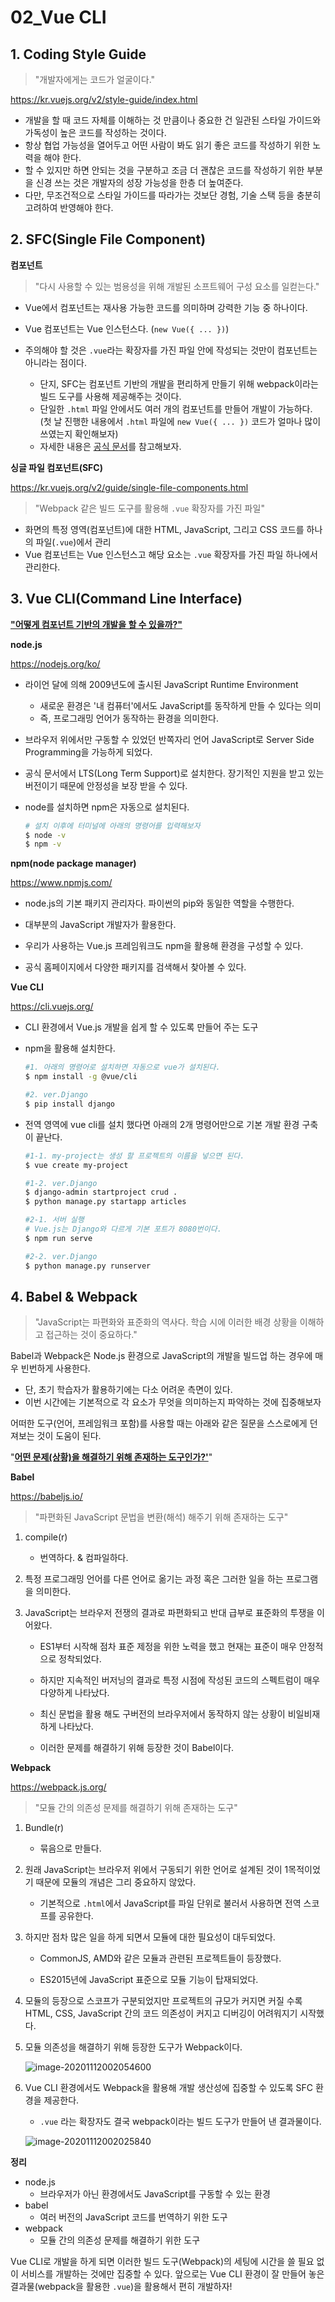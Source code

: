 # 02_Vue CLI



## 1. Coding Style Guide

> "개발자에게는 코드가 얼굴이다."

https://kr.vuejs.org/v2/style-guide/index.html

- 개발을 할 때 코드 자체를 이해하는 것 만큼이나 중요한 건 일관된 스타일 가이드와 가독성이 높은 코드를 작성하는 것이다. 
- 항상 협업 가능성을 열어두고 어떤 사람이 봐도 읽기 좋은 코드를 작성하기 위한 노력을 해야 한다.
- 할 수 있지만 하면 안되는 것을 구분하고 조금 더 괜찮은 코드를 작성하기 위한 부분을 신경 쓰는 것은 개발자의 성장 가능성을 한층 더 높여준다.
- 다만, 무조건적으로 스타일 가이드를 따라가는 것보단 경험, 기술 스택 등을 충분히 고려하여 반영해야 한다.



## 2. SFC(Single File Component)

**컴포넌트**

> "다시 사용할 수 있는 범용성을 위해 개발된 소프트웨어 구성 요소를 일컫는다."

- Vue에서 컴포넌트는 재사용 가능한 코드를 의미하며 강력한 기능 중 하나이다.

- Vue 컴포넌트는 Vue 인스턴스다. (`new Vue({ ... })`)
- 주의해야 할 것은 `.vue`라는 확장자를 가진 파일 안에 작성되는 것만이 컴포넌트는 아니라는 점이다. 
  - 단지, SFC는 컴포넌트 기반의 개발을 편리하게 만들기 위해 webpack이라는 빌드 도구를 사용해 제공해주는 것이다. 
  - 단일한 `.html` 파일 안에서도 여러 개의 컴포넌트를 만들어 개발이 가능하다. (첫 날 진행한 내용에서 `.html` 파일에 `new Vue({ ... })` 코드가 얼마나 많이 쓰였는지 확인해보자)
  - 자세한 내용은 [공식 문서](https://kr.vuejs.org/v2/guide/components-registration.html)를 참고해보자.



**싱글 파일 컴포넌트(SFC)**

https://kr.vuejs.org/v2/guide/single-file-components.html

> "Webpack 같은 빌드 도구를 활용해 `.vue` 확장자를 가진 파일"

- 화면의 특정 영역(컴포넌트)에 대한 HTML, JavaScript, 그리고 CSS 코드를 하나의 파일(`.vue`)에서 관리
- Vue 컴포넌트는 Vue 인스턴스고 해당 요소는 `.vue` 확장자를 가진 파일 하나에서 관리한다.



## 3. Vue CLI(Command Line Interface)

<u>**"어떻게 컴포넌트 기반의 개발을 할 수 있을까?"**</u>



**node.js**

https://nodejs.org/ko/

- 라이언 달에 의해 2009년도에 출시된 JavaScript Runtime Environment
  - 새로운 환경은 '내 컴퓨터'에서도 JavaScript를 동작하게 만들 수 있다는 의미
  - 즉, 프로그래밍 언어가 동작하는 환경을 의미한다.
- 브라우저 위에서만 구동할 수 있었던 반쪽자리 언어 JavaScript로 Server Side Programming을 가능하게 되었다.

- 공식 문서에서 LTS(Long Term Support)로 설치한다. 장기적인 지원을 받고 있는 버전이기 때문에 안정성을 보장 받을 수 있다.

- node를 설치하면 npm은 자동으로 설치된다.

  ```bash
  # 설치 이후에 터미널에 아래의 명령어를 입력해보자
  $ node -v
  $ npm -v
  ```

  

**npm(node package manager)**

https://www.npmjs.com/

- node.js의 기본 패키지 관리자다. 파이썬의 pip와 동일한 역할을 수행한다.
- 대부분의 JavaScript 개발자가 활용한다.
- 우리가 사용하는 Vue.js 프레임워크도 npm을 활용해 환경을 구성할 수 있다.

- 공식 홈페이지에서 다양한 패키지를 검색해서 찾아볼 수 있다.



**Vue CLI**

https://cli.vuejs.org/

- CLI 환경에서 Vue.js 개발을 쉽게 할 수 있도록 만들어 주는 도구 

- npm을 활용해 설치한다.

  ```bash
  #1. 아래의 명령어로 설치하면 자동으로 vue가 설치된다.
  $ npm install -g @vue/cli
  
  #2. ver.Django
  $ pip install django
  ```

- 전역 영역에 vue cli를 설치 했다면 아래의 2개 명령어만으로 기본 개발 환경 구축이 끝난다.

  ```bash
  #1-1. my-project는 생성 할 프로젝트의 이름을 넣으면 된다.
  $ vue create my-project
  
  #1-2. ver.Django
  $ django-admin startproject crud .
  $ python manage.py startapp articles
  
  #2-1. 서버 실행
  # Vue.js는 Django와 다르게 기본 포트가 8080번이다.
  $ npm run serve
  
  #2-2. ver.Django
  $ python manage.py runserver
  ```




## 4. Babel & Webpack

> "JavaScript는 파편화와 표준화의 역사다. 학습 시에 이러한 배경 상황을 이해하고 접근하는 것이 중요하다."



Babel과 Webpack은 Node.js 환경으로 JavaScript의 개발을 빌드업 하는 경우에 매우 빈번하게 사용한다.

- 단, 초기 학습자가 활용하기에는 다소 어려운 측면이 있다. 
- 이번 시간에는 기본적으로 각 요소가 무엇을 의미하는지 파악하는 것에 집중해보자



어떠한 도구(언어, 프레임워크 포함)를 사용할 때는 아래와 같은 질문을 스스로에게 던져보는 것이 도움이 된다.

"**<u>어떤 문제(상황)을 해결하기 위해 존재하는 도구인가?'</u>**"



**Babel**

https://babeljs.io/

> "파편화된 JavaScript 문법을 변환(해석) 해주기 위해 존재하는 도구"

1. compile(r) 
   - 번역하다. & 컴파일하다.

2. 특정 프로그래밍 언어를 다른 언어로 옮기는 과정 혹은 그러한 일을 하는 프로그램을 의미한다.

3. JavaScript는 브라우저 전쟁의 결과로 파편화되고 반대 급부로 표준화의 투쟁을 이어왔다.

   - ES1부터 시작해 점차 표준 제정을 위한 노력을 했고 현재는 표준이 매우 안정적으로 정착되었다.

   - 하지만 지속적인 버저닝의 결과로 특정 시점에 작성된 코드의 스펙트럼이 매우 다양하게 나타났다.

   - 최신 문법을 활용 해도 구버전의 브라우저에서 동작하지 않는 상황이 비일비재하게 나타났다.

   - 이러한 문제를 해결하기 위해 등장한 것이 Babel이다.



**Webpack**

https://webpack.js.org/

> "모듈 간의 의존성 문제를 해결하기 위해 존재하는 도구"

1. Bundle(r)
   
   - 묶음으로 만들다.
   
2. 원래 JavaScript는 브라우저 위에서 구동되기 위한 언어로 설계된 것이 1목적이었기 때문에 모듈의 개념은 그리 중요하지 않았다. 

   - 기본적으로 `.html`에서 JavaScript를 파일 단위로 불러서 사용하면 전역 스코프를 공유한다.

3. 하지만 점차 많은 일을 하게 되면서 모듈에 대한 필요성이 대두되었다.

   - CommonJS, AMD와 같은 모듈과 관련된 프로젝트들이 등장했다.

   - ES2015년에 JavaScript 표준으로 모듈 기능이 탑재되었다.

4. 모듈의 등장으로 스코프가 구분되었지만  프로젝트의 규모가 커지면 커질 수록 HTML, CSS, JavaScript 간의 코드 의존성이 커지고 디버깅이 어려워지기 시작했다.

5. 모듈 의존성을 해결하기 위해 등장한 도구가 Webpack이다.

   ![image-20201112002054600](00_intro.assets/image-20201112002054600.png)

6. Vue CLI 환경에서도 Webpack을 활용해 개발 생산성에 집중할 수 있도록 SFC 환경을 제공한다.

   - `.vue` 라는 확장자도 결국 webpack이라는 빌드 도구가 만들어 낸 결과물이다.

   ![image-20201112002025840](00_intro.assets/image-20201112002025840.png)



**정리**

- node.js
  - 브라우저가 아닌 환경에서도 JavaScript를 구동할 수 있는 환경
- babel
  - 여러 버전의 JavaScript 코드를 번역하기 위한 도구
- webpack
  - 모듈 간의 의존성 문제를 해결하기 위한 도구



Vue CLI로 개발을 하게 되면 이러한 빌드 도구(Webpack)의 세팅에 시간을 쓸 필요 없이 서비스를 개발하는 것에만 집중할 수 있다. 앞으로는 Vue CLI 환경이 잘 만들어 놓은 결과물(webpack을 활용한 `.vue`)을 활용해서 편히 개발하자!